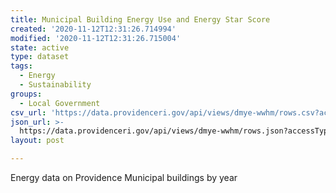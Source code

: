 ```yaml
---
title: Municipal Building Energy Use and Energy Star Score
created: '2020-11-12T12:31:26.714994'
modified: '2020-11-12T12:31:26.715004'
state: active
type: dataset
tags:
  - Energy
  - Sustainability
groups:
  - Local Government
csv_url: 'https://data.providenceri.gov/api/views/dmye-wwhm/rows.csv?accessType=DOWNLOAD'
json_url: >-
  https://data.providenceri.gov/api/views/dmye-wwhm/rows.json?accessType=DOWNLOAD
layout: post

---
```

Energy data on Providence Municipal buildings by year

